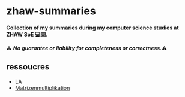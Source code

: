 # zhaw-summaries

**Collection of my summaries during my computer science studies at ZHAW  SoE 💻⌨️.** 



⚠️ ***No guarantee or liability for completeness or correctness.***⚠️




## ressoucres
- [LA](https://www.studocu.com/de-ch/document/zurcher-hochschule-fur-angewandte-wissenschaften/lineare-algebra/cheatsheet-la-cheatsheet-la1-2-semester-informatik-fur-die-sep/15361350
)
 - [Matrizenmultiplikation](https://studyflix.de/mathematik/matrizen-multiplizieren-1521)
